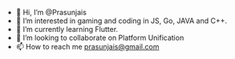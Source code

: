 - 👋 Hi, I’m @Prasunjais
- 👀 I’m interested in gaming and coding in JS, Go, JAVA and C++.
- 🌱 I’m currently learning Flutter.
- 💞️ I’m looking to collaborate on Platform Unification
- 📫 How to reach me prasunjais@gmail.com 

<!---
Prasunjais/Prasunjais is a ✨ special ✨ repository because its `README.md` (this file) appears on your GitHub profile.
You can click the Preview link to take a look at your changes.
--->
